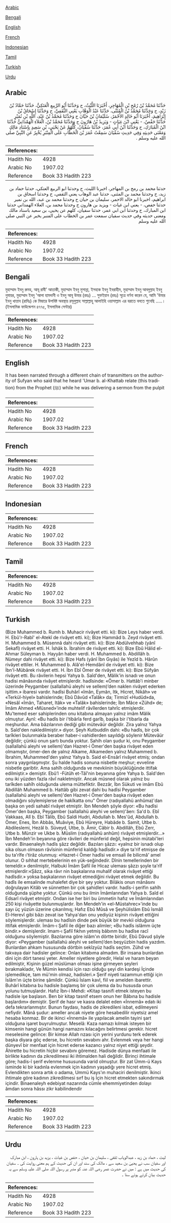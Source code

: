 [Arabic](#arabic)

[Bengali](#bengali)

[English](#english)

[French](#french)

[Indonesian](#indonesian)

[Tamil](#tamil)

[Turkish](#turkish)

[Urdu](#urdu)

## Arabic


<div dir="rtl" lang="ar" style={{fontSize:'larger',backgroundColor:'#f8f9fa',padding:20}}>
حَدَّثَنَا مُحَمَّدُ بْنُ رُمْحِ بْنِ الْمُهَاجِرِ، أَخْبَرَنَا اللَّيْثُ، ح وَحَدَّثَنَا أَبُو الرَّبِيعِ الْعَتَكِيُّ، حَدَّثَنَا حَمَّادُ بْنُ زَيْدٍ، ح وَحَدَّثَنَا مُحَمَّدُ بْنُ الْمُثَنَّى، حَدَّثَنَا عَبْدُ الْوَهَّابِ يَعْنِي الثَّقَفِيَّ، ح وَحَدَّثَنَا إِسْحَاقُ بْنُ إِبْرَاهِيمَ، أَخْبَرَنَا أَبُو خَالِدٍ الأَحْمَرُ، سُلَيْمَانُ بْنُ حَيَّانَ ح وَحَدَّثَنَا مُحَمَّدُ بْنُ عَبْدِ، اللَّهِ بْنِ نُمَيْرٍ حَدَّثَنَا حَفْصٌ، - يَعْنِي ابْنَ غِيَاثٍ - وَيَزِيدُ بْنُ هَارُونَ ح وَحَدَّثَنَا مُحَمَّدُ بْنُ، الْعَلاَءِ الْهَمْدَانِيُّ حَدَّثَنَا ابْنُ الْمُبَارَكِ، ح وَحَدَّثَنَا ابْنُ أَبِي عُمَرَ، حَدَّثَنَا سُفْيَانُ، كُلُّهُمْ عَنْ يَحْيَى، بْنِ سَعِيدٍ بِإِسْنَادِ مَالِكٍ وَمَعْنَى حَدِيثِهِ وَفِي حَدِيثِ سُفْيَانَ سَمِعْتُ عُمَرَ بْنَ الْخَطَّابِ عَلَى الْمِنْبَرِ يُخْبِرُ عَنِ النَّبِيِّ صلى الله عليه وسلم ‏.‏
</div>
<div style={{backgroundColor:'#f8f9fa',padding:20, marginBottom: 10}}><table> <thead> <tr> <th>References:</th> <th></th> </tr> </thead> <tbody><tr><td>Hadith No</td><td>4928</td></tr><tr><td>Arabic No</td><td>1907.02</td></tr><tr><td>Reference</td><td>Book 33 Hadith 223</td></tr></tbody></table></div>


<div dir="rtl" lang="ar" style={{fontSize:'larger',backgroundColor:'#f8f9fa',padding:20}}>
حدثنا محمد بن رمح بن المهاجر، اخبرنا الليث، ح وحدثنا ابو الربيع العتكي، حدثنا حماد بن زيد، ح وحدثنا محمد بن المثنى، حدثنا عبد الوهاب يعني الثقفي، ح وحدثنا اسحاق بن ابراهيم، اخبرنا ابو خالد الاحمر، سليمان بن حيان ح وحدثنا محمد بن عبد، الله بن نمير حدثنا حفص، - يعني ابن غياث - ويزيد بن هارون ح وحدثنا محمد بن، العلاء الهمداني حدثنا ابن المبارك، ح وحدثنا ابن ابي عمر، حدثنا سفيان، كلهم عن يحيى، بن سعيد باسناد مالك ومعنى حديثه وفي حديث سفيان سمعت عمر بن الخطاب على المنبر يخبر عن النبي صلى الله عليه وسلم
</div>
<div style={{backgroundColor:'#f8f9fa',padding:20, marginBottom: 10}}><table> <thead> <tr> <th>References:</th> <th></th> </tr> </thead> <tbody><tr><td>Hadith No</td><td>4928</td></tr><tr><td>Arabic No</td><td>1907.02</td></tr><tr><td>Reference</td><td>Book 33 Hadith 223</td></tr></tbody></table></div>

## Bengali


<div dir="ltr" lang="bn" style={{fontSize:'larger',backgroundColor:'#f8f9fa',padding:20}}>
মুহাম্মাদ ইবনু রুমহ, আবূ রাবী' আতাকী, মুহাম্মাদ ইবনু মুসান্না, ইসহাক ইবনু ইবরাহীম, মুহাম্মাদ ইবনু আবদুল্লাহ ইবনু নুমায়র, মুহাম্মাদ ইবনু 'আলা হামদানী ও ইবনু আবূ উমার (রহঃ) ... সুফইয়ান (রহঃ) সূত্রে বর্ণনা করেন যে, আমি 'উমার ইবনু খাত্তাব (রাযিঃ) কে মিম্বারে উপবিষ্ট অবস্থায় রসূলুল্লাহ সাল্লাল্লাহু আলাইহি ওয়াসাল্লাম এর বরাতে বলতে শুনেছি .....। (ইসলামিক ফাউন্ডেশন ৪৭৭৫, ইসলামিক সেন্টার)
</div>
<div style={{backgroundColor:'#f8f9fa',padding:20, marginBottom: 10}}><table> <thead> <tr> <th>References:</th> <th></th> </tr> </thead> <tbody><tr><td>Hadith No</td><td>4928</td></tr><tr><td>Arabic No</td><td>1907.02</td></tr><tr><td>Reference</td><td>Book 33 Hadith 223</td></tr></tbody></table></div>

## English


<div dir="ltr" lang="en" style={{fontSize:'larger',backgroundColor:'#f8f9fa',padding:20}}>
It has been narrated through a different chain of transmitters on the authority of Sufyan who said that he heard 'Umar b. al-Khattab relate (this tradition) from the Prophet (ﷺ) while he was delivering a sermon from the pulpit
</div>
<div style={{backgroundColor:'#f8f9fa',padding:20, marginBottom: 10}}><table> <thead> <tr> <th>References:</th> <th></th> </tr> </thead> <tbody><tr><td>Hadith No</td><td>4928</td></tr><tr><td>Arabic No</td><td>1907.02</td></tr><tr><td>Reference</td><td>Book 33 Hadith 223</td></tr></tbody></table></div>

## French


<div dir="ltr" lang="fr" style={{fontSize:'larger',backgroundColor:'#f8f9fa',padding:20}}>

</div>
<div style={{backgroundColor:'#f8f9fa',padding:20, marginBottom: 10}}><table> <thead> <tr> <th>References:</th> <th></th> </tr> </thead> <tbody><tr><td>Hadith No</td><td>4928</td></tr><tr><td>Arabic No</td><td>1907.02</td></tr><tr><td>Reference</td><td>Book 33 Hadith 223</td></tr></tbody></table></div>

## Indonesian


<div dir="ltr" lang="id" style={{fontSize:'larger',backgroundColor:'#f8f9fa',padding:20}}>

</div>
<div style={{backgroundColor:'#f8f9fa',padding:20, marginBottom: 10}}><table> <thead> <tr> <th>References:</th> <th></th> </tr> </thead> <tbody><tr><td>Hadith No</td><td>4928</td></tr><tr><td>Arabic No</td><td>1907.02</td></tr><tr><td>Reference</td><td>Book 33 Hadith 223</td></tr></tbody></table></div>

## Tamil


<div dir="ltr" lang="ta" style={{fontSize:'larger',backgroundColor:'#f8f9fa',padding:20}}>

</div>
<div style={{backgroundColor:'#f8f9fa',padding:20, marginBottom: 10}}><table> <thead> <tr> <th>References:</th> <th></th> </tr> </thead> <tbody><tr><td>Hadith No</td><td>4928</td></tr><tr><td>Arabic No</td><td>1907.02</td></tr><tr><td>Reference</td><td>Book 33 Hadith 223</td></tr></tbody></table></div>

## Turkish


<div dir="ltr" lang="tr" style={{fontSize:'larger',backgroundColor:'#f8f9fa',padding:20}}>
(Bize Muhammed b. Rumh b. Muhacir rivâyet etti. ki): Bize Leys haber verdi. H. Ebû'r-Rabî' el-Atekî de rivâyet etti. ki); Bize Hammâd b. Zeyd rivâyet etti. H. Muhammed b. Müsennâ dahi rivâyet etti. ki): Bize Abdülvehhab (yânî Sekafî) rivâyet etti. H. İshâk b. İbrahim de rivâyet etti. ki): Bize Ebû Hâlid el-Ahmar Süleyman b. Hayyân haber verdi. H. Muhammed b. Abdillâh b. Nümeyr dahi rivâyet etti. ki): Bize Hafs (yânî İbn Gıyâs) ile Yezîd b. Hârûn rivâyet ettiler. H. Muhammed b. Alâ'el-Hemdânî de rivâyet etti. ki): Bize İbn'l-Mübârek rivâyet etti. H. İbn Ebî Ömer de rivâyet etti. ki): Bize Süfyân rivâyet etti. Bu râvilerin hepsi Yahya b. Saîd'den, Mâlik'in isnadı ve onun hadisi mânâsında rivâyet etmişlerdir. hadîsinde: «Ömer b. Hattâb'i minber üzerinde Peygamber (sallallahü aleyhi ve sellem)’den naklen rivâyet ederken işittim.» ibaresi vardır. hadîsi Buhârî «îmân, Eymân, Itk, Hicret, Nikâh» ve «Terkül-hiyel» bahislerinde; Ebû Dâvûd «Talâk» da; Tirmizî «Hudûd»da, «Nesâî «İmân, Taharet, Itâk» ve «Talâk» bahislerinde; İbn Mâce «Zühd» de; İmâm Ahmed «Müsned»’inde muhtelif râvîlerden tahrîc etmişlerdir. Mu'temed eser sahiplerinden onu kitabına almayan yalnız imâm Mâlik olmuştur. Aynî: «Bu hadîs bir i'tibârîa ferd garîb, başka bir i'tibarla da meşhurdur. Ama bâzılarının dediği gibi mütevâür değildir. Zira yalnız Yahya b. Saîd'den nakledilmiştir.» diyor. Şeyh Kutbuddîn dahi: «Bu hadîs, bir çok tarîkleri bulunmakla beraber haber-i vahidlerden sayıldığı söylenir Mütevâür değildir; çünkü onun şartı bunda yoktur. Sahih olan şudur ki, onu Peygamber (sallallahü aleyhi ve sellem)'dan Hazret-i Ömer'den başka rivâyet eden olmamıştır, ömer-den de yalnız Alkame, Alkameden yalnız Muhammed b. İbrahim, Muhammed'den yalnız Yahya b. Said el-Ensârî rivâyet etmiş; ondan sonra yaygınlaşmıştır. Şu halde hadis sonuna nisbetle meşhur; evveline nisbetle garibtir. Ama sahîh olduğunda ve mevkiinin büyüklüğünde ittifak edilmiştir.» demiştir. Ebû’l -Fütûh et-Tâî'nin beyanına göre Yahya b. Saîd'den onu iki yüzden fazla râvî nakletmiştir. Ancak müsned olarak yalnız bu tarîkden sahîh olduğunda ulema müttefiktir. Bezzâr, İbn Sükuti ve imâm Ebû Abdillâh Muhammed b. Hattâb gibi zevat dahi bu hadîsi Peygamber (sallallahü aleyhi ve sellem)'den Hazret-i Ömer'den başka rivâyet eden olmadığını söylemişlerse de hakîkatta onu" Ömer (radıyallahü anhûma)'dan başka on yedi sahabî rivâyet etmiştir. İbn Mendeh şöyle diyor: «Bu hadîsi Ömer'den başka, Peygamber (sallallahü aleyhi ve sellem)'âen: Sa'd b. Ebî Vakkaas, Alî b. Ebî Tâlib, Ebû Saîdi Hudri, Abdullah b. Mes'ûd, Abdullah b. Ömer, Enes, İbn Abbâs, Muâviye, Ebû Hüreyre, Habâde b. Samit, Utbe b. Abdileslemi, Hezâl b. Süveyd, Utbe, b. Âmir, Câbir b. Abdillâh, Ebû Zerr, Utbe b. Münzir ve Ukbe b. Müslim (radıyallahü anhûm) rivâyet etmişlerdir...» İbn Mendeh'in beyanına göre râvileri de münferid değil, hepsinin mütabi'leri vardır. Binaenaleyh hadîs şâzz değildir. Bazıları şâzzı: «yalnız bir isnadı olup sika olsun olmasın râvîsinin münferid kaldığı hadîsdir.» diye ta'rif etmişse de bu ta'rîfe ı'tirâz olunmuş: «Hazret-i Ömer hadîsi ve emsali ile bilicmâ' amel olunur. O sıhhat mertebelerinin en yük-seğindedir. Dînin temellerinden bir temeldir.» denilmiştir, Halbuki İmâm Şafiî ile Hicaz uleması şâzzı şoyîe ta'rîf etmişlerdir:«Şâzz, sika râvr nin başkalarına muhalif olarak rivâyet ettiği hadîsdir.» yoksa başkalarının rivâyet etmediğini rivâyet etmek değildir. Bu hadîs ile emsalinde muhalefet diye bir şey yoktur. Bilâkis onun mânâsını doğrulayan Kitâb ve sünnetten bir çok şahidleri vardır. hadîs-i şerifin sahîh olduğunda şüphe yoktur. Çünkü onu bu ilmin İmâmlarından Yahya b. Saîd el Edsarî rivâyet etmiştir. Ondan ise her biri bu ümmetin hafız ve İmâmlarından 250 kişi rivâyette bulunmuşlardır. İbn Mendeh'in «el-Müstahrec»'inde bu sayı üç yüzün üzerine çıkarılmış; Hafız Ebû Mûsâ ve Şeyhülislâm Ebû îsmâîl El-Herevî gibi bâzı zevat ise Yahya'dan onu yediyüz kişinin rivâyet ettiğini söylemişlerdir. uleması bu hadîsin dinde pek büyük bir mevkii olduğuna ittifak etmişlerdir. İmâm-ı Şafiî ile diğer bazı alimler; «Bu hadîs islâmm üçte bindir.» demişlerdir. îmam-ı Şafiî fıkhın yetmiş bâbınm bu hadîse racî olduğunu söylemiştir. Bazılarına göre islâm'ın dörtte biridir, Ebû Dâvud şöyle diyor: «Peygamber (sallallahü aleyhi ve sellem)’den beşyüzbin hadis yazdım. Bunlardan ahkam hususunda dörtbin sekîzyüz hadîs seçtim. Zühd ve takvaya dair hadisler gelince: Onlan kitabıma almadım. Bir insana bunlardan dini için dört tanesi yeter. Ameller niyetlere göredir, Helal ve haram beyan edilmiştir, Kişinin güzel müslüman olması işine girmeyen şeyleri bırakmakladır, Ve Mümin kendisi için razı olduğu şeyi din kardeşi İçinde işlemedikçe, tam mü'min olmaz, hadisleri.» Şerif niyeti tazammun ettiği için İslâm'ın üçte birine şâmildir. Çünkü İslam kavl, fiil ve amelden ibarettir. Buhârî kitabına bu hadisle başlamış bir çok ulema da bu hususda onun yolunu tutmuşlardır. Hafız İbn-i Mehdi: «Kitap tasnifi etmek isteyen bu hadisle işe başlasın. Ben bir kitap tasnif etsem onun her Bâbına bu hadisle başlardım» demiştir. Şerif de hasr ve kasra delalet eden «İnnemâ» edatı iki defa tekrarlanmıştır. Bunun faydası, hadis de zikredileni isbat, edilmeyeni nefiydir. Mânâ şudur: ameller ancak niyete göre hesabedilir niyetsiz amel hesaba konmaz. Bir de ikinci «İnnemâ» ile yapılacak amelin tayini şart olduğuna işaret buyrulmuştur. Meselâ: Kaza namazı kılmak isteyen bir kimsenin hangi günün hangi namazını kılacağını belirtmesi gerekir. hicret meselesine gelince: Bir kimse Allah rızası için yerini yurdunu terk ederek başka diyara göç ederse, bu hicretin sevabını ahr. Evlenmek veya her hangi dünyevî bir menfaat için hicret ederse kazancı yalnız niyet ettiği şeydir. Âhirette bu hicretin hiçbir sevabını göremez. Hadisde dünya menfaati ile birlikte kadının da zikredilmesi iki ihtimalden hali değildir. Birinci ihtimale göre; hadis-î şerif evlenme hususunda varid olmuştur. Bir zat Ümm-ü Kays isminde ki bir kadınla evlenmek için kadının yaşadığı yere hicret etmiş. Evlendikten sonra artık o adama, Ummü Kays'ın muhaciri denilmiştir. îkinci ihtimale göre kadının zikredilmesi sırf bu iş İçin hicret etmekten sakındırmak içindir. Binaenaleyh edebiyat nazarında cümle ehemmiyetinden dolayı âmdan sonra hâssı zikr kabilindendir
</div>
<div style={{backgroundColor:'#f8f9fa',padding:20, marginBottom: 10}}><table> <thead> <tr> <th>References:</th> <th></th> </tr> </thead> <tbody><tr><td>Hadith No</td><td>4928</td></tr><tr><td>Arabic No</td><td>1907.02</td></tr><tr><td>Reference</td><td>Book 33 Hadith 223</td></tr></tbody></table></div>

## Urdu


<div dir="rtl" lang="ur" style={{fontSize:'larger',backgroundColor:'#f8f9fa',padding:20}}>
لیث ، حماد بن زید ، عبدالوہاب ثقفی ، سلیمان بن حیان ، حفص بن غیاث ، یزید بن ہارون ، ابن مبارک اور سفیان سب نے یحییٰ بن سعید سے ، مالک کی سند اور ان کی حدیث کے ہم معنی روایت کی ۔ سفیان کی حدیث میں ہے : میں نے حضرت عمر رضی اللہ عنہ کو منبر پر رسول اللہ صلی اللہ علیہ وسلم سے یہ حدیث بیان کرتے ہوئے سنا ۔
</div>
<div style={{backgroundColor:'#f8f9fa',padding:20, marginBottom: 10}}><table> <thead> <tr> <th>References:</th> <th></th> </tr> </thead> <tbody><tr><td>Hadith No</td><td>4928</td></tr><tr><td>Arabic No</td><td>1907.02</td></tr><tr><td>Reference</td><td>Book 33 Hadith 223</td></tr></tbody></table></div>